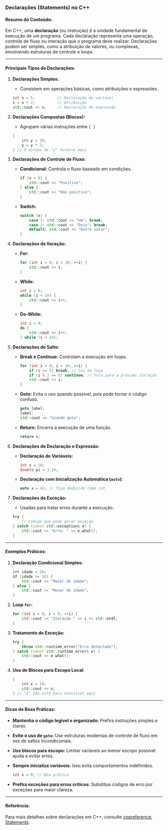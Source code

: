 ### Declarações (Statements) no C++

#### Resumo do Conteúdo:
Em C++, uma **declaração** (ou instrução) é a unidade fundamental de execução de um programa. Cada declaração representa uma operação, controle de fluxo ou interação que o programa deve realizar. Declarações podem ser simples, como a atribuição de valores, ou complexas, envolvendo estruturas de controle e loops.

---

#### Principais Tipos de Declarações:

1. **Declarações Simples:**
   - Consistem em operações básicas, como atribuições e expressões.
   ```cpp
   int x = 5;          // Declaração de variável
   x = x + 2;          // Atribuição
   std::cout << x;     // Declaração de expressão
   ```

2. **Declarações Compostas (Blocos):**
   - Agrupam várias instruções entre `{ }`.
   ```cpp
   {
       int y = 10;
       y = y * 2;
   } // O escopo de "y" termina aqui
   ```

3. **Declarações de Controle de Fluxo:**
   - **Condicional:** Controla o fluxo baseado em condições.
     ```cpp
     if (x > 0) {
         std::cout << "Positivo";
     } else {
         std::cout << "Não positivo";
     }
     ```

   - **Switch:**
     ```cpp
     switch (x) {
         case 1: std::cout << "Um"; break;
         case 2: std::cout << "Dois"; break;
         default: std::cout << "Outro valor";
     }
     ```

4. **Declarações de Iteração:**
   - **For:**
     ```cpp
     for (int i = 0; i < 10; ++i) {
         std::cout << i;
     }
     ```

   - **While:**
     ```cpp
     int i = 0;
     while (i < 10) {
         std::cout << i++;
     }
     ```

   - **Do-While:**
     ```cpp
     int i = 0;
     do {
         std::cout << i++;
     } while (i < 10);
     ```

5. **Declarações de Salto:**
   - **Break e Continue:** Controlam a execução em loops.
     ```cpp
     for (int i = 0; i < 10; ++i) {
         if (i == 5) break; // Sai do loop
         if (i % 2 == 0) continue; // Pula para a próxima iteração
         std::cout << i;
     }
     ```

   - **Goto:** Evita o uso quando possível, pois pode tornar o código confuso.
     ```cpp
     goto label;
     label:
     std::cout << "Usando goto";
     ```

   - **Return:** Encerra a execução de uma função.
     ```cpp
     return x;
     ```

6. **Declarações de Declaração e Expressão:**
   - **Declaração de Variáveis:**
     ```cpp
     int x = 10;
     double pi = 3.14;
     ```

   - **Declaração com Inicialização Automática (`auto`):**
     ```cpp
     auto x = 42; // Tipo deduzido como int
     ```

7. **Declarações de Exceção:**
   - Usadas para tratar erros durante a execução.
   ```cpp
   try {
       // Código que pode gerar exceção
   } catch (const std::exception& e) {
       std::cout << "Erro: " << e.what();
   }
   ```

---

#### Exemplos Práticos:

1. **Declaração Condicional Simples:**
   ```cpp
   int idade = 18;
   if (idade >= 18) {
       std::cout << "Maior de idade";
   } else {
       std::cout << "Menor de idade";
   }
   ```

2. **Loop `for`:**
   ```cpp
   for (int i = 0; i < 5; ++i) {
       std::cout << "Iteração " << i << std::endl;
   }
   ```

3. **Tratamento de Exceção:**
   ```cpp
   try {
       throw std::runtime_error("Erro detectado");
   } catch (const std::runtime_error& e) {
       std::cout << e.what();
   }
   ```

4. **Uso de Blocos para Escopo Local:**
   ```cpp
   {
       int x = 10;
       std::cout << x;
   } // "x" não está mais acessível aqui
   ```

---

#### Dicas de Boas Práticas:

- **Mantenha o código legível e organizado:** Prefira instruções simples e claras.
- **Evite o uso de `goto`:** Use estruturas modernas de controle de fluxo em vez de saltos incondicionais.
- **Use blocos para escopo:** Limitar variáveis ao menor escopo possível ajuda a evitar erros.
- **Sempre inicialize variáveis:** Isso evita comportamentos indefinidos.
  ```cpp
  int x = 0; // Boa prática
  ```

- **Prefira exceções para erros críticos:** Substitua códigos de erro por exceções para maior clareza.

---

#### Referência:
Para mais detalhes sobre declarações em C++, consulte [cppreference: Statements](https://en.cppreference.com/w/cpp/language/statements).